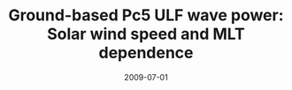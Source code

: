 ---
title: "Ground-based Pc5 ULF wave power: Solar wind speed and MLT dependence"
collection: publications
permalink: /publication/2009-07-01-Pahud
excerpt: ' '
date: 2009-07-01
venue: 'Journal of Atmospheric and Solar-Terrestrial Physics'
paperurl: 'https://doi.org/10.1016/j.jastp.2008.12.004'
citation: 'Pahud, D. M., Rae, I. J., Mann, I. R., Murphy, K. R., &amp; Amalraj, V. (2009). Ground-based Pc5 ULF wave power: Solar wind speed and MLT dependence. Journal of Atmospheric and Solar-Terrestrial Physics, 71(10-11), 1082-1092. '
---